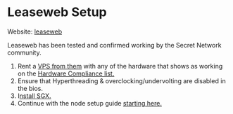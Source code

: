 # Leaseweb Setup

Website: [leaseweb](https://www.leaseweb.com/dedicated-servers/build-your-own)

Leaseweb has been tested and confirmed working by the Secret Network community.

1. Rent a [VPS from them](https://www.leaseweb.com/dedicated-servers/build-your-own) with any of the hardware that shows as working on the [Hardware Compliance list.](../hardware-compliance.md)
2. Ensure that Hyperthreading & overclocking/undervolting are disabled in the bios.
3. I[nstall SGX.](../node-set-up/install-sgx/)
4. Continue with the node setup guide [starting here.](../node-set-up/)
